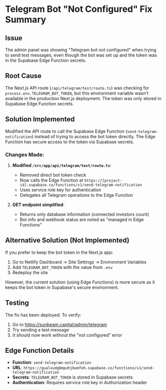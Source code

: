 # Telegram Bot "Not Configured" Fix Summary

## Issue
The admin panel was showing "Telegram bot not configured" when trying to send test messages, even though the bot was set up and the token was in the Supabase Edge Function secrets.

## Root Cause
The Next.js API route (`/api/telegram/test/route.ts`) was checking for `process.env.TELEGRAM_BOT_TOKEN`, but this environment variable wasn't available in the production Next.js deployment. The token was only stored in Supabase Edge Function secrets.

## Solution Implemented
Modified the API route to call the Supabase Edge Function (`send-telegram-notification`) instead of trying to access the bot token directly. The Edge Function has secure access to the token via Supabase secrets.

### Changes Made:
1. **Modified `/src/app/api/telegram/test/route.ts`**:
   - Removed direct bot token check
   - Now calls the Edge Function at `https://[project-id].supabase.co/functions/v1/send-telegram-notification`
   - Uses service role key for authentication
   - Delegates all Telegram operations to the Edge Function

2. **GET endpoint simplified**:
   - Returns only database information (connected investors count)
   - Bot info and webhook status are noted as "managed in Edge Functions"

## Alternative Solution (Not Implemented)
If you prefer to keep the bot token in the Next.js app:
1. Go to Netlify Dashboard → Site Settings → Environment Variables
2. Add `TELEGRAM_BOT_TOKEN` with the value from `.env`
3. Redeploy the site

However, the current solution (using Edge Functions) is more secure as it keeps the bot token in Supabase's secure environment.

## Testing
The fix has been deployed. To verify:
1. Go to https://sunbeam.capital/admin/telegram
2. Try sending a test message
3. It should now work without the "not configured" error

## Edge Function Details
- **Function**: `send-telegram-notification`
- **URL**: `https://gualxudgbmpuhjbumfeh.supabase.co/functions/v1/send-telegram-notification`
- **Secrets**: `TELEGRAM_BOT_TOKEN` is stored in Supabase secrets
- **Authentication**: Requires service role key in Authorization header